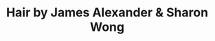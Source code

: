 ---
title: "Hair by James Alexander & Sharon Wong"
url: /edinburgh/hair-by-james-alexander-and-sharon-wong/
shop: hairdresser
---